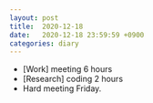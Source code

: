 ```yaml
---
layout: post
title:  2020-12-18
date:   2020-12-18 23:59:59 +0900
categories: diary
---
```


- [Work] meeting 6 hours
- [Research] coding 2 hours
- Hard meeting Friday.
